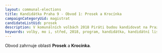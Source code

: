 ```yaml
---
layout: communal-elections
title: Kandidátka Praha 9 - Obvod 1: Prosek a Krocínka
campaignCategoryUid: magistrat
candidateListUid: prosek
description: V komunálních volbách 2018 Piráti budou kandidovat na Praze 9. Jak na magistrát, tak i na jednotlivé městské obvody. Prosazujeme transparentní veřejnou správu, participaci veřejnosti, férový přístup ke všem způsobům dopravy a politiku, která využívá možností technologií 21. století pro otevřenou a demokratickou společnost.
keywords: volby, mo i, střed, 2018, program, kandidátka, kandidátní listina, kandidáti, komunální volby
---
```


Obvod zahrnuje oblasti **Prosek** a **Krocínka**.